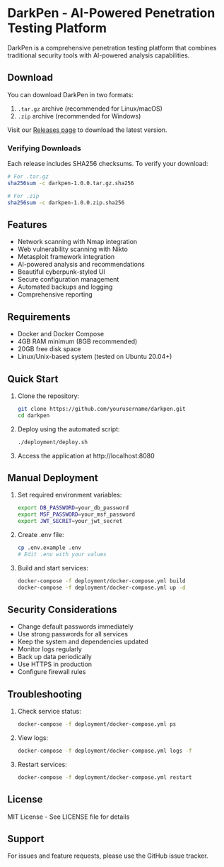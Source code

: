 # DarkPen - AI-Powered Penetration Testing Platform

DarkPen is a comprehensive penetration testing platform that combines traditional security tools with AI-powered analysis capabilities.

## Download

You can download DarkPen in two formats:
1. `.tar.gz` archive (recommended for Linux/macOS)
2. `.zip` archive (recommended for Windows)

Visit our [Releases page](https://github.com/yourusername/darkpen/releases) to download the latest version.

### Verifying Downloads

Each release includes SHA256 checksums. To verify your download:

```bash
# For .tar.gz
sha256sum -c darkpen-1.0.0.tar.gz.sha256

# For .zip
sha256sum -c darkpen-1.0.0.zip.sha256
```

## Features

- Network scanning with Nmap integration
- Web vulnerability scanning with Nikto
- Metasploit framework integration
- AI-powered analysis and recommendations
- Beautiful cyberpunk-styled UI
- Secure configuration management
- Automated backups and logging
- Comprehensive reporting

## Requirements

- Docker and Docker Compose
- 4GB RAM minimum (8GB recommended)
- 20GB free disk space
- Linux/Unix-based system (tested on Ubuntu 20.04+)

## Quick Start

1. Clone the repository:
   ```bash
   git clone https://github.com/yourusername/darkpen.git
   cd darkpen
   ```

2. Deploy using the automated script:
   ```bash
   ./deployment/deploy.sh
   ```

3. Access the application at http://localhost:8080

## Manual Deployment

1. Set required environment variables:
   ```bash
   export DB_PASSWORD=your_db_password
   export MSF_PASSWORD=your_msf_password
   export JWT_SECRET=your_jwt_secret
   ```

2. Create .env file:
   ```bash
   cp .env.example .env
   # Edit .env with your values
   ```

3. Build and start services:
   ```bash
   docker-compose -f deployment/docker-compose.yml build
   docker-compose -f deployment/docker-compose.yml up -d
   ```

## Security Considerations

- Change default passwords immediately
- Use strong passwords for all services
- Keep the system and dependencies updated
- Monitor logs regularly
- Back up data periodically
- Use HTTPS in production
- Configure firewall rules

## Troubleshooting

1. Check service status:
   ```bash
   docker-compose -f deployment/docker-compose.yml ps
   ```

2. View logs:
   ```bash
   docker-compose -f deployment/docker-compose.yml logs -f
   ```

3. Restart services:
   ```bash
   docker-compose -f deployment/docker-compose.yml restart
   ```

## License

MIT License - See LICENSE file for details

## Support

For issues and feature requests, please use the GitHub issue tracker. 